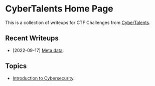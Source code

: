 # CyberTalents Home Page

This is a collection of writeups for CTF Challenges from [CyberTalents](https://cybertalents.com/).

## Recent Writeups

- [2022-09-17] [Meta data](./Introduction-to-Cybersecurity/lesson-17.md).

## Topics

- [Introduction to Cybersecurity](./Introduction-to-Cybersecurity/README.md).
